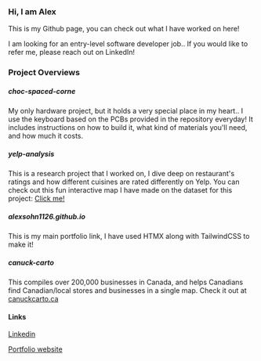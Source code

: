 ### Hi, I am Alex

This is my Github page, you can check out what I have worked on here!

I am looking for an entry-level software developer job.. If you would like to refer me, please reach out on LinkedIn!

### Project Overviews

##### choc-spaced-corne

My only hardware project, but it holds a very special place in my heart.. I use the keyboard based on the PCBs provided in the repository everyday!
It includes instructions on how to build it, what kind of materials you'll need, and how much it costs.

##### yelp-analysis

This is a research project that I worked on, I dive deep on restaurant's ratings and how different cuisines are rated differently on Yelp.
You can check out this fun interactive map I have made on the dataset for this project: [Click me!](https://alexsohn1126.github.io/yelp-analysis/other/map/map.html)

##### alexsohn1126.github.io

This is my main portfolio link, I have used HTMX along with TailwindCSS to make it!

##### canuck-carto

This compiles over 200,000 businesses in Canada, and helps Canadians find Canadian/local stores and businesses in a single map. Check it out at [canuckcarto.ca](https://canuckcarto.ca/) 

#### Links
[Linkedin](https://www.linkedin.com/in/moohaeng-sohn/)

[Portfolio website](https://alexsohn1126.github.io)
